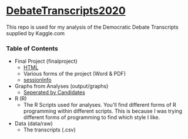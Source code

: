 # [DebateTranscripts2020](https://wesley4546.github.io/DebateTranscripts2020/)

This repo is used for my analysis of the Democratic Debate Transcripts supplied by Kaggle.com

### Table of Contents

 * Final Project (finalproject)
 	* [HTML](finalproject/finalproject.html)
 	* Various forms of the project (Word & PDF)
	* [sessionInfo](https://raw.githubusercontent.com/wesley4546/DebateTranscripts2020/master/finalproject/sessionInfo.txt)
 * Graphs from Analyses (output/graphs)
	 * [Seperated by Candidates](https://github.com/wesley4546/DebateTranscripts2020/tree/master/output/graphs/candidates)
 * R (R)
	 * The R Scripts used for analyses. You'll find different forms of R programming within different scripts. This is because I was trying different forms of programming to find which style I like.
 * Data (data/raw)
	 * The transcripts (.csv)
	 
